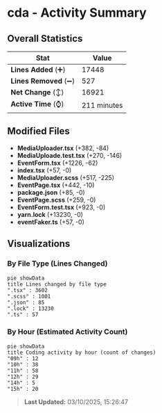 # cda - Activity Summary 

## Overall Statistics

| Stat                   | Value                                                             |
| ---------------------- | ----------------------------------------------------------------- |
| **Lines Added** (➕)   | 17448                                          |
| **Lines Removed** (➖) | 527                                        |
| **Net Change** (↕)    | 16921                |
| **Active Time** (⌚)   | 211 minutes |


## Modified Files
- **MediaUploader.tsx** (+382, -84)
- **MediaUploade.test.tsx** (+270, -146)
- **EventForm.tsx** (+1226, -62)
- **index.tsx** (+57, -0)
- **MediaUploader.scss** (+517, -225)
- **EventPage.tsx** (+442, -10)
- **package.json** (+85, -0)
- **EventPage.scss** (+259, -0)
- **EventForm.test.tsx** (+923, -0)
- **yarn.lock** (+13230, -0)
- **eventFaker.ts** (+57, -0)

## Visualizations

### By File Type (Lines Changed)

```mermaid
pie showData
title Lines changed by file type
".tsx" : 3602
".scss" : 1001
".json" : 85
".lock" : 13230
".ts" : 57
```

### By Hour (Estimated Activity Count)

```mermaid
pie showData
title Coding activity by hour (count of changes)
"09h" : 12
"10h" : 38
"11h" : 58
"12h" : 29
"14h" : 5
"15h" : 20
```


> **Last Updated:** 03/10/2025, 15:26:47